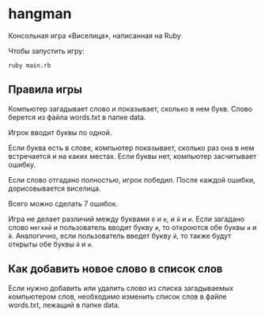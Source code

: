# hangman

Консольная игра «Виселица», написанная на Ruby

Чтобы запустить игру:

`ruby main.rb`

## Правила игры

Компьютер загадывает слово и показывает, сколько в нем букв. Слово берется из файла words.txt в папке data.

Игрок вводит буквы по одной.


Если буква есть в слове, компьютер показывает, сколько раз она в нем встречается и на каких местах. Если буквы нет, компьютер засчитывает ошибку.


Если слово отгадано полностью, игрок победил. После каждой ошибки, дорисовывается виселица. 

Всего можно сделать 7 ошибок.

Игра не делает различий между буквами `ё` и `е`, и `й` и `и`. Если загадано слово `мягкий` и пользователь вводит букву `и`, то откроются обе буквы `и` и `й`. 
Аналогично, если пользователь введет букву `й`, то также будут открыты обе буквы `й` и `и`.

## Как добавить новое слово в список слов

Если нужно добавить или удалить слово из списка загадываемых компьютером слов, необходимо изменить список слов в файле words.txt, лежащий в папке data.
